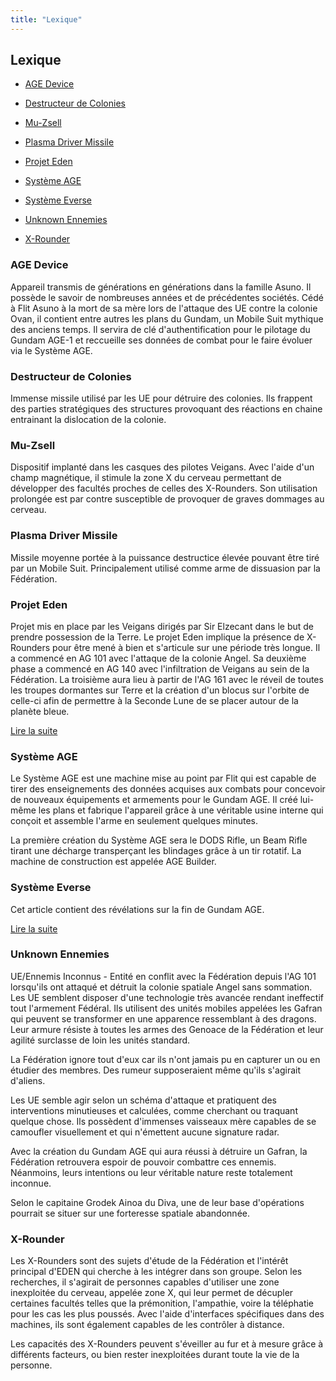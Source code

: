 ```yaml
---
title: "Lexique"
---
```


Lexique
-------


- [AGE Device](#age-device)
  
- [Destructeur de Colonies](#destructeur-de-colonies)
  
- [Mu-Zsell](#mu-zsell)
  
- [Plasma Driver Missile](#plasma-driver-missile)
  
- [Projet Eden](#projet-eden)
  
- [Système AGE](#systeme-age)
  
- [Système Everse](#systeme-everse)
  
- [Unknown Ennemies](#unknown-ennemies)
  
- [X-Rounder](#x-rounder)
  



### AGE Device


Appareil transmis de générations en générations dans la famille Asuno. Il possède le savoir de nombreuses années et de précédentes sociétés. Cédé à Flit Asuno à la mort de sa mère lors de l'attaque des UE contre la colonie Ovan, il contient entre autres les plans du Gundam, un Mobile Suit mythique des anciens temps. Il servira de clé d'authentification pour le pilotage du Gundam AGE-1 et reccueille ses données de combat pour le faire évoluer via le Système AGE.


### Destructeur de Colonies


Immense missile utilisé par les UE pour détruire des colonies. Ils frappent des parties stratégiques des structures provoquant des réactions en chaine entrainant la dislocation de la colonie. 


### Mu-Zsell


Dispositif implanté dans les casques des pilotes Veigans. Avec l'aide d'un champ magnétique, il stimule la zone X du cerveau permettant de développer des facultés proches de celles des X-Rounders. Son utilisation prolongée est par contre susceptible de provoquer de graves dommages au cerveau. 


### Plasma Driver Missile


Missile moyenne portée à la puissance destructice élevée pouvant être tiré par un Mobile Suit. Principalement utilisé comme arme de dissuasion par la Fédération. 


### Projet Eden


Projet mis en place par les Veigans dirigés par Sir Elzecant dans le but de prendre possession de la Terre. Le projet Eden implique la présence de X-Rounders pour être mené à bien et s'articule sur une période très longue. Il a commencé en AG 101 avec l'attaque de la colonie Angel. Sa deuxième phase a commencé en AG 140 avec l'infiltration de Veigans au sein de la Fédération. La troisième aura lieu à partir de l'AG 161 avec le réveil de toutes les troupes dormantes sur Terre et la création d'un blocus sur l'orbite de celle-ci afin de permettre à la Seconde Lune de se placer autour de la planète bleue. 


[Lire la suite](ag/lexique/projet-eden.html)


### Système AGE


Le Système AGE est une machine mise au point par Flit qui est capable de tirer des enseignements des données acquises aux combats pour concevoir de nouveaux équipements et armements pour le Gundam AGE. Il créé lui-même les plans et fabrique l'appareil grâce à une véritable usine interne qui conçoit et assemble l'arme en seulement quelques minutes. 


La première création du Système AGE sera le DODS Rifle, un Beam Rifle tirant une décharge transperçant les blindages grâce à un tir rotatif. La machine de construction est appelée AGE Builder.





### Système Everse


Cet article contient des révélations sur la fin de Gundam AGE.


[Lire la suite](ag/lexique/systeme-everse.html)


### Unknown Ennemies


UE/Ennemis Inconnus - Entité en conflit avec la Fédération depuis l'AG 101 lorsqu'ils ont attaqué et détruit la colonie spatiale Angel sans sommation. Les UE semblent disposer d'une technologie très avancée rendant ineffectif tout l'armement Fédéral. Ils utilisent des unités mobiles appelées les Gafran qui peuvent se transformer en une apparence ressemblant à des dragons. Leur armure résiste à toutes les armes des Genoace de la Fédération et leur agilité surclasse de loin les unités standard. 


La Fédération ignore tout d'eux car ils n'ont jamais pu en capturer un ou en étudier des membres. Des rumeur supposeraient même qu'ils s'agirait d'aliens.


Les UE semble agir selon un schéma d'attaque et pratiquent des interventions minutieuses et calculées, comme cherchant ou traquant quelque chose. Ils possèdent d'immenses vaisseaux mère capables de se camoufler visuellement et qui n'émettent aucune signature radar.


Avec la création du Gundam AGE qui aura réussi à détruire un Gafran, la Fédération retrouvera espoir de pouvoir combattre ces ennemis. Néanmoins, leurs intentions ou leur véritable nature reste totalement inconnue.


Selon le capitaine Grodek Ainoa du Diva, une de leur base d'opérations pourrait se situer sur une forteresse spatiale abandonnée.  


### X-Rounder


Les X-Rounders sont des sujets d'étude de la Fédération et l'intérêt principal d'EDEN qui cherche à les intégrer dans son groupe. Selon les recherches, il s'agirait de personnes capables d'utiliser une zone inexploitée du cerveau, appelée zone X, qui leur permet de décupler certaines facultés telles que la prémonition, l'ampathie, voire la téléphatie pour les cas les plus poussés. Avec l'aide d'interfaces spécifiques dans des machines, ils sont également capables de les contrôler à distance. 


Les capacités des X-Rounders peuvent s'éveiller au fur et à mesure grâce à différents facteurs, ou bien rester inexploitées durant toute la vie de la personne.  


